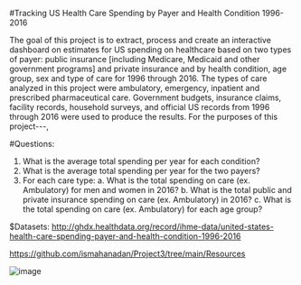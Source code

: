 #Tracking US Health Care Spending by Payer and Health Condition 1996-2016

The goal of this project is to extract, process and create an interactive dashboard on estimates for US spending on healthcare based on two types of payer: public insurance [including Medicare, Medicaid and other government programs] and private insurance and by health condition, age group, sex and type of care for 1996 through 2016. The types of care analyzed in this project were ambulatory, emergency, inpatient and prescribed pharmaceutical care. Government budgets, insurance claims, facility records, household surveys, and official US records from 1996 through 2016 were used to produce the results. For the purposes of this project---, 

#Questions:

1.	What is the average total spending per year for each condition?
2.	What is the average total spending per year for the two payers?
3.	For each care type:
a.	What is the total spending on care (ex. Ambulatory) for men and women in 2016?
b.	What is the total public and private insurance spending on care (ex. Ambulatory) in 2016?
c.	What is the total spending on care (ex. Ambulatory) for each age group?



$Datasets: 
http://ghdx.healthdata.org/record/ihme-data/united-states-health-care-spending-payer-and-health-condition-1996-2016

https://github.com/ismahanadan/Project3/tree/main/Resources






![image](https://user-images.githubusercontent.com/56939898/111858565-6d3b0a80-8910-11eb-89b4-21beb33e6841.png)
